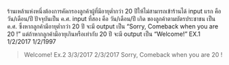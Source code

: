 ร้านเหล้าแห่งหนึ่งต้องการคัดกรองลูกค้าผู้ที่มีอายุต่ำกว่า 20 ปีให้ไม่สามารถเข้าร้านได้ 
input แรก คือ วัน/เดือน/ปี ปัจจุบันเป็น ค.ศ.
input ที่สอง คือ วัน/เดือน/ปี เกิด ของลูกค้าตามบัตรประชาชน เป็น ค.ศ.
ซึ่งหากลูกค้ามีอายุต่ำกว่า 20 ปี จะมี output เป็น “Sorry, Comeback when you are 20 !”
แต่ถ้าหากลูกค้ามีอายุเกินหรือเท่ากับ 20 ปี จะมี output เป็น “Welcome!”
EX.1
1/2/2017
1/2/1997
>Welcome!
Ex.2
3/3/2017
2/3/2017
>Sorry, Comeback when you are 20 !
